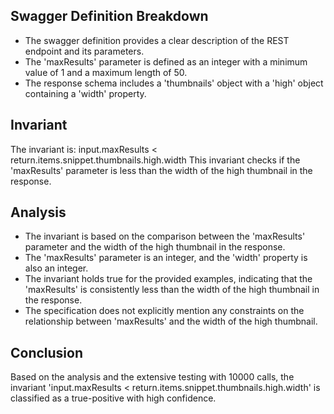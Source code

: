 ## Swagger Definition Breakdown
- The swagger definition provides a clear description of the REST endpoint and its parameters.
- The 'maxResults' parameter is defined as an integer with a minimum value of 1 and a maximum length of 50.
- The response schema includes a 'thumbnails' object with a 'high' object containing a 'width' property.

## Invariant
The invariant is: input.maxResults < return.items.snippet.thumbnails.high.width
This invariant checks if the 'maxResults' parameter is less than the width of the high thumbnail in the response.

## Analysis
- The invariant is based on the comparison between the 'maxResults' parameter and the width of the high thumbnail in the response.
- The 'maxResults' parameter is an integer, and the 'width' property is also an integer.
- The invariant holds true for the provided examples, indicating that the 'maxResults' is consistently less than the width of the high thumbnail in the response.
- The specification does not explicitly mention any constraints on the relationship between 'maxResults' and the width of the high thumbnail.

## Conclusion
Based on the analysis and the extensive testing with 10000 calls, the invariant 'input.maxResults < return.items.snippet.thumbnails.high.width' is classified as a true-positive with high confidence.
